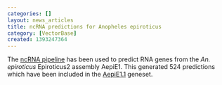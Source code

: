 ```yaml
---
categories: []
layout: news_articles
title: ncRNA predictions for Anopheles epiroticus
category: [VectorBase]
created: 1393247364
---
```

The <a href="/info/genome/genebuild/ncrna.html">ncRNA pipeline</a> has been used to predict RNA genes from the <em>An. epiroticus</em> Epiroticus2 assembly AepiE1. This generated 524 predictions which have been included in the <a href="/organisms/anopheles-epiroticus/epiroticus2/AepiE1.1">AepiE1.1</a> geneset.
